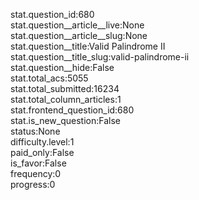 stat.question_id:680  
stat.question__article__live:None  
stat.question__article__slug:None  
stat.question__title:Valid Palindrome II  
stat.question__title_slug:valid-palindrome-ii  
stat.question__hide:False  
stat.total_acs:5055  
stat.total_submitted:16234  
stat.total_column_articles:1  
stat.frontend_question_id:680  
stat.is_new_question:False  
status:None  
difficulty.level:1  
paid_only:False  
is_favor:False  
frequency:0  
progress:0  
